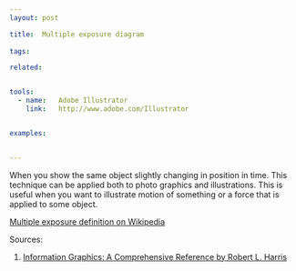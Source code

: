 ```yaml
---
layout: post

title:  Multiple exposure diagram
  
tags:

related:


tools:
  - name:   Adobe Illustrator
    link:   http://www.adobe.com/Illustrator


examples:


---
```


When you show the same object slightly changing in position in time.
This technique can be applied both to photo graphics and illustrations.
This is useful when you want to illustrate motion of something or a force that is applied to some object.

[Multiple exposure definition on Wikipedia](https://en.wikipedia.org/wiki/Multiple_exposure)


Sources: 
1. [Information Graphics: A Comprehensive Reference by Robert L. Harris](https://books.google.com/books?id=LT1RXREvkGIC)

